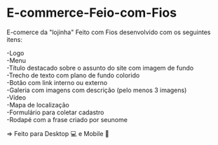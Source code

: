 # E-commerce-Feio-com-Fios
E-comerce da "lojinha" Feito com Fios desenvolvido com os seguintes itens:

-Logo\
-Menu\
-Título destacado sobre o assunto do site com imagem de fundo\
-Trecho de texto com plano de fundo colorido\
-Botão com link interno ou externo\
-Galeria com imagens com descrição (pelo menos 3 imagens)\
-Vídeo\
-Mapa de localização\
-Formulário para coletar cadastro\
-Rodapé com a frase criado por seunome

=> Feito para Desktop 💻 e Mobile 📱
